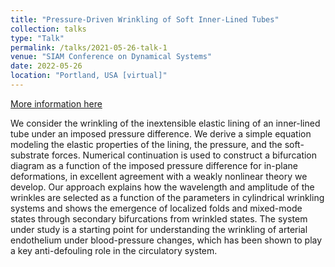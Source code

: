 ```yaml
---
title: "Pressure-Driven Wrinkling of Soft Inner-Lined Tubes"
collection: talks
type: "Talk"
permalink: /talks/2021-05-26-talk-1
venue: "SIAM Conference on Dynamical Systems"
date: 2022-05-26
location: "Portland, USA [virtual]"
---
```


[More information here](https://meetings.siam.org/sess/dsp_talk.cfm?p=113288)

We consider the wrinkling of the inextensible elastic lining of an inner-lined tube under an imposed pressure difference. We derive a simple equation modeling the elastic properties of the lining, the pressure, and the soft-substrate forces. Numerical continuation is used to construct a bifurcation diagram as a function of the imposed pressure difference for in-plane deformations, in excellent agreement with a weakly nonlinear theory we develop. Our approach explains how the wavelength and amplitude of the wrinkles are selected as a function of the parameters in cylindrical wrinkling systems and shows the emergence of localized folds and mixed-mode states through secondary bifurcations from wrinkled states. The system under study is a starting point for understanding the wrinkling of arterial endothelium under blood-pressure changes, which has been shown to play a key anti-defouling role in the circulatory system.
